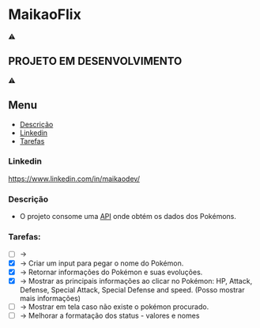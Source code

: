 # MaikaoFlix

⚠

## PROJETO EM DESENVOLVIMENTO

⚠

## Menu

- [Descrição](#Descrição)
- [Linkedin](#Linkedin)
- [Tarefas](#Tarefas)

### Linkedin

https://www.linkedin.com/in/maikaodev/

### Descrição

- O projeto consome uma [API](https://pokeapi.co/) onde obtém os dados dos Pokémons.

### Tarefas:

- [ ] ->
- [x] -> Criar um input para pegar o nome do Pokémon.
- [x] -> Retornar informações do Pokémon e suas evoluções.
- [x] -> Mostrar as principais informações ao clicar no Pokémon: HP, Attack, Defense, Special Attack, Special Defense and speed. (Posso mostrar mais informações)
- [ ] -> Mostrar em tela caso não existe o pokémon procurado. 
- [ ] -> Melhorar a formatação dos status - valores e nomes

